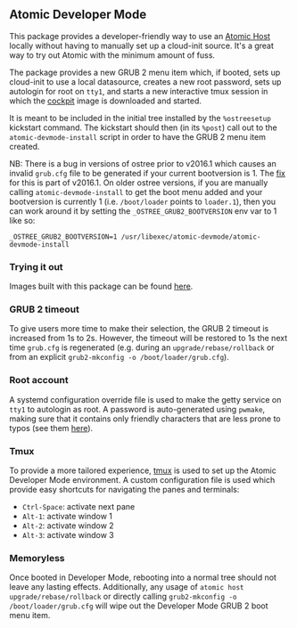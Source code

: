 ## Atomic Developer Mode

This package provides a developer-friendly way to use an
[Atomic Host](http://www.projectatomic.io) locally without
having to manually set up a cloud-init source. It's a great
way to try out Atomic with the minimum amount of fuss.

The package provides a new GRUB 2 menu item which, if
booted, sets up cloud-init to use a local datasource,
creates a new root password, sets up autologin for root on
`tty1`, and starts a new interactive tmux session in which
the [cockpit](http://cockpit-project.org/) image is
downloaded and started.

It is meant to be included in the initial tree installed by
the `%ostreesetup` kickstart command. The kickstart should
then (in its `%post`) call out to the
`atomic-devmode-install` script in order to have the GRUB 2
menu item created.

NB: There is a bug in versions of ostree prior to v2016.1
which causes an invalid `grub.cfg` file to be generated if
your current bootversion is 1. The
[fix](https://github.com/GNOME/ostree/pull/165) for this
is part of v2016.1. On older ostree versions, if you are
manually calling `atomic-devmode-install` to get the boot
menu added and your bootversion is currently 1 (i.e.
`/boot/loader` points to `loader.1`), then you can work
around it by setting the `_OSTREE_GRUB2_BOOTVERSION` env var
to 1 like so:

```
_OSTREE_GRUB2_BOOTVERSION=1 /usr/libexec/atomic-devmode/atomic-devmode-install
```

### Trying it out

Images built with this package can be found
[here](https://jlebon.fedorapeople.org/atomic-devmode/latest/).

### GRUB 2 timeout

To give users more time to make their selection, the GRUB 2
timeout is increased from 1s to 2s. However, the timeout
will be restored to 1s the next time `grub.cfg` is
regenerated (e.g. during an `upgrade/rebase/rollback` or
from an explicit `grub2-mkconfig -o /boot/loader/grub.cfg`).

### Root account

A systemd configuration override file is used to make the
getty service on `tty1` to autologin as root. A password is
auto-generated using `pwmake`, making sure that it contains
only friendly characters that are less prone to typos (see
them [here](libexec/pwmake_friendly)).

### Tmux

To provide a more tailored experience,
[tmux](https://github.com/tmux/tmux) is used to set
up the Atomic Developer Mode environment. A custom
configuration file is used which provide easy shortcuts for
navigating the panes and terminals:
- `Ctrl-Space`: activate next pane
- `Alt-1`: activate window 1
- `Alt-2`: activate window 2
- `Alt-3`: activate window 3

### Memoryless

Once booted in Developer Mode, rebooting into a normal tree
should not leave any lasting effects. Additionally, any
usage of `atomic host upgrade/rebase/rollback` or directly
calling `grub2-mkconfig -o /boot/loader/grub.cfg` will wipe
out the Developer Mode GRUB 2 boot menu item.
